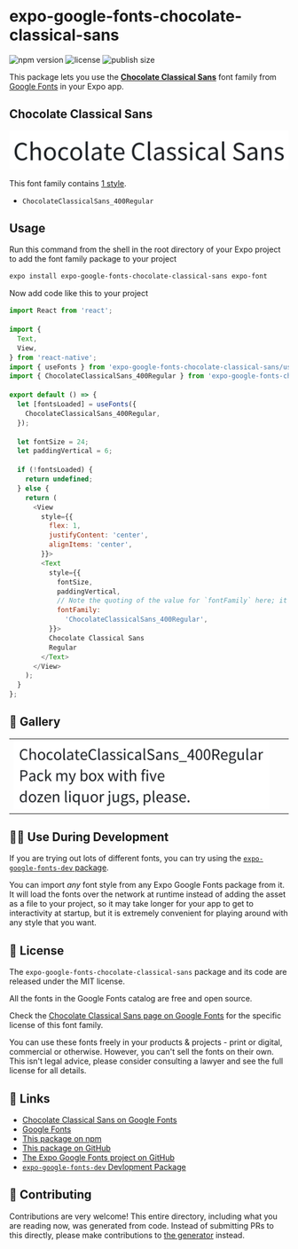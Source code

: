 # expo-google-fonts-chocolate-classical-sans

![npm version](https://flat.badgen.net/npm/v/expo-google-fonts-chocolate-classical-sans)
![license](https://flat.badgen.net/github/license/expo/google-fonts)
![publish size](https://flat.badgen.net/packagephobia/install/expo-google-fonts-chocolate-classical-sans)

This package lets you use the [**Chocolate Classical Sans**](https://fonts.google.com/specimen/Chocolate+Classical+Sans) font family from [Google Fonts](https://fonts.google.com/) in your Expo app.

## Chocolate Classical Sans

![Chocolate Classical Sans](./font-family.png)

This font family contains [1 style](#-gallery).

- `ChocolateClassicalSans_400Regular`

## Usage

Run this command from the shell in the root directory of your Expo project to add the font family package to your project
```sh
expo install expo-google-fonts-chocolate-classical-sans expo-font
```

Now add code like this to your project
```js
import React from 'react';

import {
  Text,
  View,
} from 'react-native';
import { useFonts } from 'expo-google-fonts-chocolate-classical-sans/useFonts';
import { ChocolateClassicalSans_400Regular } from 'expo-google-fonts-chocolate-classical-sans/400Regular';

export default () => {
  let [fontsLoaded] = useFonts({
    ChocolateClassicalSans_400Regular,
  });

  let fontSize = 24;
  let paddingVertical = 6;

  if (!fontsLoaded) {
    return undefined;
  } else {
    return (
      <View
        style={{
          flex: 1,
          justifyContent: 'center',
          alignItems: 'center',
        }}>
        <Text
          style={{
            fontSize,
            paddingVertical,
            // Note the quoting of the value for `fontFamily` here; it expects a string!
            fontFamily:
              'ChocolateClassicalSans_400Regular',
          }}>
          Chocolate Classical Sans
          Regular
        </Text>
      </View>
    );
  }
};

```

## 🔡 Gallery


||||
|-|-|-|
|![ChocolateClassicalSans_400Regular](.//400Regular/ChocolateClassicalSans_400Regular.ttf.png)||||


## 👩‍💻 Use During Development

If you are trying out lots of different fonts, you can try using the [`expo-google-fonts-dev` package](https://github.com/freeboub/google-fonts/tree/master/font-packages/dev#readme).

You can import *any* font style from any Expo Google Fonts package from it. It will load the fonts
over the network at runtime instead of adding the asset as a file to your project, so it may take longer
for your app to get to interactivity at startup, but it is extremely convenient
for playing around with any style that you want.

## 📖 License

The `expo-google-fonts-chocolate-classical-sans` package and its code are released under the MIT license.

All the fonts in the Google Fonts catalog are free and open source.

Check the [Chocolate Classical Sans page on Google Fonts](https://fonts.google.com/specimen/Chocolate+Classical+Sans) for the specific license of this font family.

You can use these fonts freely in your products & projects - print or digital, commercial or otherwise. However, you can't sell the fonts on their own. This isn't legal advice, please consider consulting a lawyer and see the full license for all details.

## 🔗 Links

- [Chocolate Classical Sans on Google Fonts](https://fonts.google.com/specimen/Chocolate+Classical+Sans)
- [Google Fonts](https://fonts.google.com/)
- [This package on npm](https://www.npmjs.com/package/expo-google-fonts-chocolate-classical-sans)
- [This package on GitHub](https://github.com/freeboub/google-fonts/tree/master/font-packages/chocolate-classical-sans)
- [The Expo Google Fonts project on GitHub](https://github.com/freeboub/google-fonts)
- [`expo-google-fonts-dev` Devlopment Package](https://github.com/freeboub/google-fonts/tree/master/font-packages/dev)

## 🤝 Contributing

Contributions are very welcome! This entire directory, including what you are reading now, was generated from code. Instead of submitting PRs to this directly, please make contributions to [the generator](https://github.com/freeboub/google-fonts/tree/master/packages/generator) instead.
